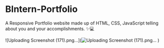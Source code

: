 # BIntern-Portfolio
A Responsive Portfolio  website made up of HTML, CSS, JavaScript telling about you and your accomplishments. ✨💻

![Uploading Screenshot (171).png…](![Uploading Screenshot (171).png…]()
)
